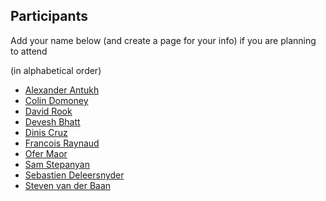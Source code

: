## Participants

Add your name below (and create a page for your info) if you are planning to attend

(in alphabetical order)

* [Alexander Antukh](Alexander-Antukh.md)
* [Colin Domoney](Colin-Domoney.md)
* [David Rook](David-Rook.md)
* [Devesh Bhatt](Devesh-Bhatt.md)
* [Dinis Cruz](Dinis-Cruz.md)
* [Francois Raynaud](Francois-Raynaud.md)
* [Ofer Maor](Ofer-Maor.md)
* [Sam Stepanyan](Sam-Stepanyan.md)
* [Sebastien Deleersnyder](Sebastien-Deleersnyder.md)
* [Steven van der Baan](Steven-van-der-Baan.md)

